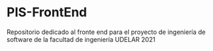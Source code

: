 # PIS-FrontEnd
Repositorio dedicado al fronte end para el proyecto de ingeniería de software de la facultad de ingeniería UDELAR 2021
